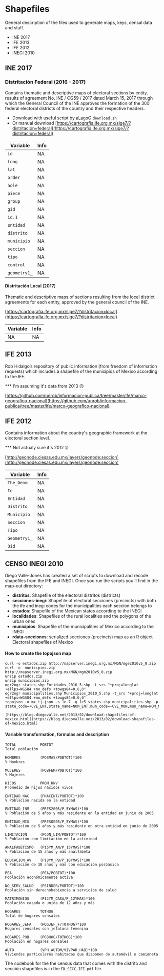 # Shapefiles

General description of the files used to generate maps, keys, censal data and stuff.

* INE 2017
* IFE 2013
* IFE 2012
* INEGI 2010

INE 2017
--------

### Distritación Federal (2016 - 2017)

Contains thematic and descriptive maps of electoral sections by entity, results of agreement No. INE / CG59 / 2017 dated March 15, 2017 through which the General Council of the INE approves the formation of the 300 federal electoral districts of the country and their respective headers.

* Download with useful script by [aLagoG](https://github.com/aLagoG) `download.sh`
* Or manual download [https://cartografia.ife.org.mx/sige7/?distritacion=federal](https://cartografia.ife.org.mx/sige7/?distritacion=federal)

| Variable | Info |
| --- | --- |
| `id` | NA |
| `long` | NA |
| `lat` | NA |
| `order` | NA |
| `hole` | NA |
| `piece` | NA |
| `group` | NA |
| `gid` | NA |  
| `id.1` | NA |
| `entidad` | NA |
| `distrito` | NA |
| `municipio` | NA |
| `seccion` | NA |
| `tipo` | NA |
| `control` | NA |
| `geometry1_` | NA |

#### Distritación Local (2017)

Thematic and descriptive maps of sections resulting from the local district agreements for each entity, approved by the general council of the INE.

[https://cartografia.ife.org.mx/sige7/?distritacion=local](https://cartografia.ife.org.mx/sige7/?distritacion=local)

| Variable | Info |
| --- | --- |
| NA | NA |

IFE 2013
--------

Rob Hidalgo’s repository of public information (from freedom of information requests) which includes a shapefile of the municipios of Mexico according to the IFE.

*** I'm assuming it's data from 2013 🙃

[https://github.com/unrob/informacion-publica/tree/master/ife/marco-geografico-nacional](https://github.com/unrob/informacion-publica/tree/master/ife/marco-geografico-nacional)

IFE 2012
--------

Contains information about the country's geographic framework at the electoral section level.

*** Not actualy sure it's 2012 🙄

[http://geonode.ciesas.edu.mx/layers/geonode:seccion](http://geonode.ciesas.edu.mx/layers/geonode:seccion)

| Variable | Info |
| --- | --- |
| `The_Geom` | NA |
| `Id` | NA |
| `Entidad` | NA |
| `Distrito` | NA |
| `Municipio` | NA |
| `Seccion` | NA |
| `Tipo` | NA |
| `Geometry1_` | NA |  
| `Oid` | NA |

CENSO INEGI 2010
----------------

Diego Valle-Jones has created a set of scripts to download and recode shapefiles from the IFE and INEGI. Once you run the scripts you’ll find in the map-out directory: 

* **distritos**: Shapefile of the electoral distritos (districts) 
* **secciones-inegi**: Shapefile of electoral secciones (precincts) with both the ife and inegi codes for the municipalities each seccion belongs to 
* **estados**: Shapefile of the Mexican states according to the INEGI
* **localidades**: Shapefiles of the rural localities and the polygons of the urban ones 
* **municipios**: Shapefile of the municipalities of Mexico according to the INEGI
* **rdata-secciones**: serialized secciones (precincts) map as an R object 
Electoral shapefiles of Mexico

#### How to create the topojson map

```
curl -o estados.zip http://mapserver.inegi.org.mx/MGN/mge2010v5_0.zip
curl -o  municipios.zip http://mapserver.inegi.org.mx/MGN/mgm2010v5_0.zip
unzip estados.zip 
unzip municipios.zip
ogr2ogr states.shp Entidades_2010_5.shp -t_srs "+proj=longlat +ellps=WGS84 +no_defs +towgs84=0,0,0"
ogr2ogr municipalities.shp Municipios_2010_5.shp -t_srs "+proj=longlat +ellps=WGS84 +no_defs +towgs84=0,0,0"
topojson -o mx_tj.json -s 1e-7 -q 1e5 states.shp municipalities.shp -p state_code=+CVE_ENT,state_name=NOM_ENT,mun_code=+CVE_MUN,mun_name=NOM_MUN

[https://blog.diegovalle.net/2013/02/download-shapefiles-of-mexico.html](https://blog.diegovalle.net/2013/02/download-shapefiles-of-mexico.html)
```

#### Variable transformation, formulas and description
```
TOTAL           POBTOT
Total población

HOMBRES         (POBMAS/POBTOT)*100
% Hombres

MUJERES         (POBFEM/POBTOT)*100
% Mujeres

HIJOS           PROM_HNV
Promedio de hijos nacidos vivos

ENTIDAD_NAC     (PNACENT/POBTOT)*100
% Población nacida en la entidad

ENTIDAD_INM     (PRES2005/P_5YMAS)*100
% Población de 5 años y más residente en la entidad en junio de 2005

ENTIDAD_MIG     (PRESOE05/P_5YMAS)*100
% Población de 5 años y más residente en otra entidad en junio de 2005

LIMITACION      (PCON_LIM/POBTOT)*100
% Población con limitación en la actividad

ANALFABETISMO   (P15YM_AN/P_15YMAS)*100
% Población de 15 años y más analfabeta

EDUCACION_AV    (P18YM_PB/P_18YMAS)*100
% Población de 18 años y más con educación posbásica

PEA             (PEA/POBTOT)*100
Población económicamente activa

NO_SERV_SALUD   (PSINDER/POBTOT)*100
Población sin derechohabiencia a servicios de salud

MATRIMONIOS     (P12YM_CASA/P_12YMAS)*100
Población casada o unida de 12 años y más 

HOGARES         TOTHOG
Total de hogares censales

HOGARES_JEFA    (HOGJEF_F/TOTHOG)*100
Hogares censales con jefatura femenina

HOGARES_POB     (POBHOG/TOTHOG)*100
Población en hogares censales

AUTO            (VPH_AUTOM/VIVPAR_HAB)*100
Viviendas particulares habitadas que disponen de automóvil o camioneta
```
The codebook for the the census data that comes with the distrito and sección shapefiles is in the `FD_SECC_IFE.pdf` file.
